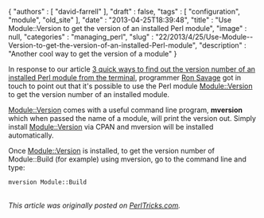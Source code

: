 {
   "authors" : [
      "david-farrell"
   ],
   "draft" : false,
   "tags" : [
      "configuration",
      "module",
      "old_site"
   ],
   "date" : "2013-04-25T18:39:48",
   "title" : "Use Module::Version to get the version of an installed Perl module",
   "image" : null,
   "categories" : "managing_perl",
   "slug" : "22/2013/4/25/Use-Module--Version-to-get-the-version-of-an-installed-Perl-module",
   "description" : "Another cool way to get the version of a module"
}


In response to our article [3 quick ways to find out the version number of an installed Perl module from the terminal](http://www.perltricks.com/article/1/2013/3/24/3-quick-ways-to-find-out-the-version-number-of-an-installed-Perl-module-from-the-terminal), programmer [Ron Savage](https://metacpan.org/author/RSAVAGE) got in touch to point out that it's possible to use the Perl module [Module::Version](https://metacpan.org/module/Module::Version) to get the version number of an installed module.

[Module::Version](https://metacpan.org/module/Module::Version) comes with a useful command line program, **mversion** which when passed the name of a module, will print the version out. Simply install [Module::Version](https://metacpan.org/module/Module::Version) via CPAN and mversion will be installed automatically.

Once [Module::Version](https://metacpan.org/module/Module::Version) is installed, to get the version number of Module::Build (for example) using mversion, go to the command line and type:

``` prettyprint
mversion Module::Build
```

\
*This article was originally posted on [PerlTricks.com](http://perltricks.com).*
